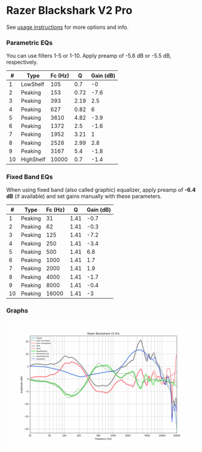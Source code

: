 # Razer Blackshark V2 Pro
See [usage instructions](https://github.com/jaakkopasanen/AutoEq#usage) for more options and info.

### Parametric EQs
You can use filters 1-5 or 1-10. Apply preamp of -5.6 dB or -5.5 dB, respectively.

|   # | Type      |   Fc (Hz) |    Q |   Gain (dB) |
|-----|-----------|-----------|------|-------------|
|   1 | LowShelf  |       105 | 0.7  |        -0   |
|   2 | Peaking   |       153 | 0.72 |        -7.6 |
|   3 | Peaking   |       393 | 2.19 |         2.5 |
|   4 | Peaking   |       627 | 0.82 |         6   |
|   5 | Peaking   |      3610 | 4.82 |        -3.9 |
|   6 | Peaking   |      1372 | 2.5  |        -1.6 |
|   7 | Peaking   |      1952 | 3.21 |         1   |
|   8 | Peaking   |      2528 | 2.99 |         2.8 |
|   9 | Peaking   |      3167 | 5.4  |        -1.8 |
|  10 | HighShelf |     10000 | 0.7  |        -1.4 |

### Fixed Band EQs
When using fixed band (also called graphic) equalizer, apply preamp of **-6.4 dB** (if available) and set gains manually with these parameters.

|   # | Type    |   Fc (Hz) |    Q |   Gain (dB) |
|-----|---------|-----------|------|-------------|
|   1 | Peaking |        31 | 1.41 |        -0.7 |
|   2 | Peaking |        62 | 1.41 |        -0.3 |
|   3 | Peaking |       125 | 1.41 |        -7.2 |
|   4 | Peaking |       250 | 1.41 |        -3.4 |
|   5 | Peaking |       500 | 1.41 |         6.8 |
|   6 | Peaking |      1000 | 1.41 |         1.7 |
|   7 | Peaking |      2000 | 1.41 |         1.9 |
|   8 | Peaking |      4000 | 1.41 |        -1.7 |
|   9 | Peaking |      8000 | 1.41 |        -0.4 |
|  10 | Peaking |     16000 | 1.41 |        -3   |

### Graphs
![](./Razer%20Blackshark%20V2%20Pro.png)

